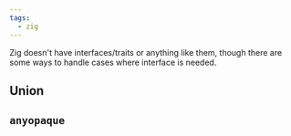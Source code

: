 ```yaml
---
tags:
  - zig
---
```

Zig doesn't have interfaces/traits or anything like them, though there are some ways to handle cases where interface is needed. 
## Union
## `anyopaque` 
